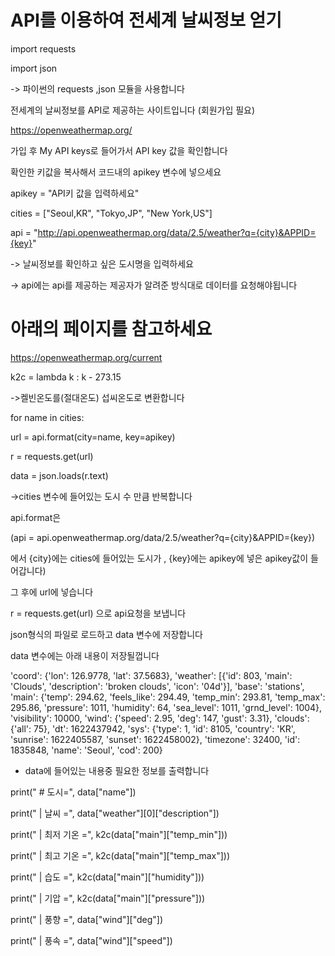 # API를 이용하여 전세계 날씨정보 얻기

import requests

import json

-> 파이썬의 requests ,json 모듈을 사용합니다

전세계의 날씨정보를 API로 제공하는 사이트입니다 (회원가입 필요) 

https://openweathermap.org/

가입 후 My API keys로 들어가서 API key 값을 확인합니다

확인한 키값을 복사해서 코드내의 apikey 변수에 넣으세요

apikey = "API키 값을 입력하세요"

cities = ["Seoul,KR", "Tokyo,JP", "New York,US"]

api = "http://api.openweathermap.org/data/2.5/weather?q={city}&APPID={key}"

-> 날씨정보를 확인하고 싶은 도시명을 입력하세요

-> api에는 api를 제공하는 제공자가 알려준 방식대로 데이터를 요청해야됩니다

# 아래의 페이지를 참고하세요
  
https://openweathermap.org/current

k2c = lambda k : k - 273.15

->켈빈온도를(절대온도) 섭씨온도로 변환합니다

for name in cities:

url = api.format(city=name, key=apikey)

r = requests.get(url)

data = json.loads(r.text)

->cities 변수에 들어있는 도시 수 만큼 반복합니다

api.format은

(api = api.openweathermap.org/data/2.5/weather?q={city}&APPID={key})

에서 {city}에는 cities에 들어있는 도시가 , {key}에는 apikey에 넣은 apikey값이 들어갑니다)

그 후에 url에 넣습니다

r = requests.get(url) 으로 api요청을 보냅니다

json형식의 파일로 로드하고 data 변수에 저장합니다

data 변수에는 아래 내용이 저장될껍니다

'coord': {'lon': 126.9778, 'lat': 37.5683}, 'weather': [{'id': 803, 'main': 'Clouds', 'description': 'broken clouds', 'icon': '04d'}], 'base': 'stations', 'main': {'temp': 294.62, 'feels_like': 294.49, 'temp_min': 293.81, 'temp_max': 295.86, 'pressure': 1011, 'humidity': 64, 'sea_level': 1011, 'grnd_level': 1004}, 'visibility': 10000, 'wind': {'speed': 2.95, 'deg': 147, 'gust': 3.31}, 'clouds': {'all': 75}, 'dt': 1622437942, 'sys': {'type': 1, 'id': 8105, 'country': 'KR', 'sunrise': 1622405587, 'sunset': 1622458002}, 'timezone': 32400, 'id': 1835848, 'name': 'Seoul', 'cod': 200}

* data에 들어있는 내용중 필요한 정보를 출력합니다

print(" # 도시=", data["name"])

print(" | 날씨 =", data["weather"][0]["description"])

print(" | 최저 기온 =", k2c(data["main"]["temp_min"]))

print(" | 최고 기온 =", k2c(data["main"]["temp_max"]))

print(" | 습도 =", k2c(data["main"]["humidity"]))

print(" | 기압 =", k2c(data["main"]["pressure"]))

print(" | 풍향 =", data["wind"]["deg"])

print(" | 풍속 =", data["wind"]["speed"])

